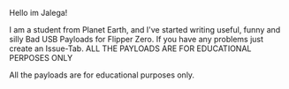 Hello im Jalega!

I am a student from Planet Earth, and I've started writing useful, funny and silly Bad USB Payloads for Flipper Zero. If you have any problems just create an Issue-Tab.
ALL THE PAYLOADS ARE FOR EDUCATIONAL PERPOSES ONLY 

All the payloads are for educational purposes only.
